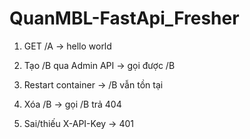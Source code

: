 ﻿# QuanMBL-FastApi_Fresher

1. GET /A → hello world



2. Tạo /B qua Admin API → gọi được /B



3. Restart container → /B vẫn tồn tại



4. Xóa /B → gọi /B trả 404



5. Sai/thiếu X-API-Key → 401






